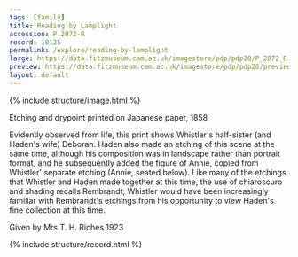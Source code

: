 ```yaml
---
tags: [family]
title: Reading by Lamplight
accession: P.2072-R
record: 10125
permalink: /explore/reading-by-lamplight
large: https://data.fitzmuseum.cam.ac.uk/imagestore/pdp/pdp20/P_2072_R.jpg
preview: https://data.fitzmuseum.cam.ac.uk/imagestore/pdp/pdp20/preview_P_2072_R.jpg
layout: default
---
```

{% include structure/image.html %}

Etching and drypoint printed on Japanese paper, 1858

Evidently observed from life, this print shows Whistler's half-sister (and Haden's wife) Deborah. Haden also made an etching of this scene at the same time, although his composition was in landscape rather than portrait format, and he subsequently added the figure of Annie, copied from Whistler' separate etching (Annie, seated below). Like many of the etchings that Whistler and Haden made together at this time, the use of chiaroscuro and shading recalls Rembrandt; Whistler would have been increasingly familiar with Rembrandt's etchings from his opportunity to view Haden's fine collection at this time.

Given by Mrs T. H. Riches 1923

{% include structure/record.html %}
